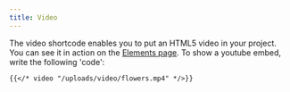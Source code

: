 ```yaml
---
title: Video
---
```


The video shortcode enables you to put an HTML5 video in your project. You can see it in action on the [Elements page](/elements/). To show a youtube embed, write the following 'code':


```
{{</* video "/uploads/video/flowers.mp4" */>}} 
```

<!--{{< video "/uploads/video/flowers.mp4" >}} -->